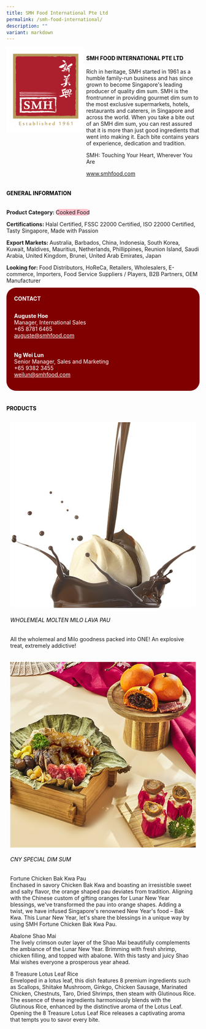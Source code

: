 ```yaml
---
title: SMH Food International Pte Ltd
permalink: /smh-food-international/
description: ""
variant: markdown
---
```

<div class="flex-paragraph">
	<div style="display: flex; flex-wrap: wrap;" class="flex-container">
		<div style="flex: 1 1 40%; display: block;" class="card sgds">
			<img src="/images/SMH%20Food%20International/smh_food_international_logo.png">
		</div>
		<div style="flex: 1 1 58%; display: block; margin-left: 3px" class="card-sgds">
			<h4 style="text-transform: uppercase; color: black;"><b>SMH Food International Pte Ltd</b></h4>
			<p>Rich in heritage, SMH started in 1961 as a humble family-run business and has since grown to become Singapore's leading producer of quality dim sum. SMH is the frontrunner in providing gourmet dim sum to the most exclusive supermarkets, hotels, restaurants and caterers, in Singapore and across the world. When you take a bite out of an SMH dim sum, you can rest assured that it is more than just good ingredients that went into making it. Each bite contains years of experience, dedication and tradition.</p>
			<p>SMH: Touching Your Heart, Wherever You Are</p>
			<p><a target="_blank" href="https://www.smhfood.com">www.smhfood.com</a></p>
		</div>
	</div>
</div>

<h4 style="text-transform: uppercase; color: black;">
	<b>General Information</b>
</h4>
<div style="display: flex; flex-wrap: wrap;" class="flex-container">
	<div style="flex: 1 1 65%; display: block; align-self: stretch" class="card sgds">
		<div class="flex-paragraph">
			<p>
				<b>Product Category: </b>
				<span style="background-color: pink; border-radius: 10px;">Cooked Food</span>
			</p>
			<p>
				<b>Certifications: </b>Halal Certified, FSSC 22000 Certified, ISO 22000 Certified, Tasty Singapore, Made with Passion
			</p>
			<p>
				<b>Export Markets: </b>Australia, Barbados, China, Indonesia, South Korea, Kuwait, Maldives, Mauritius, Netherlands, Phillippines, Reunion Island, Saudi Arabia, United Kingdom, Brunei, United Arab Emirates, Japan
			</p>
			<p style="margin-bottom: 10px;">
				<b>Looking for: </b>Food Distributors, HoReCa, Retailers, Wholesalers, E-commerce, Importers, Food Service Suppliers / Players, B2B Partners, OEM Manufacturer
			</p>
		</div>
	</div>
	<div style="flex: 1 1 35%; padding: 10px; display: block; background-color: maroon; border-radius: 25px; align-self: center;" class="card sgds">
		<h4 style="color: white; margin-top: 10px; margin-left: 10px;">CONTACT</h4>
		<div class="flex-paragraph">
			<p style="padding: 10px; color: white;">
				<b>Auguste Hoe</b>
				<br>Manager, International Sales<br>+65 8781 6465<br>
				<a style="color: white;" href="mailto:auguste@smhfood.com">auguste@smhfood.com</a>
			</p>
			<p style="padding: 10px; color: white;">
				<b>Ng Wei Lun</b>
				<br>Senior Manager, Sales and Marketing<br>+65 9382 3455<br>
				<a style="color: white;" href="mailto:weilun@smhfood.com">weilun@smhfood.com</a>
			</p>
		</div>
	</div>
</div>
<br>
<h4 style="text-transform: uppercase; color: black;">
	<b>Products</b>
</h4>
<div style="display: flex; flex-wrap: wrap;">
	<div style="flex: 1 1 47%; margin: 10px; display: block;" class="card sgds">
		<div style="display: block;" class="flex-image">
			<img src="/images/SMH%20Food%20International/smh_food_international_product_01.jpg">
		</div>
		<div class="flex-paragraph">
			<h6 style="text-transform: uppercase; color: black;">Wholemeal Molten Milo Lava Pau</h6>
			<p>All the wholemeal and Milo goodness packed into ONE! An explosive treat, extremely addictive!</p>
		</div>
	</div>
	<div style="flex: 1 1 47%; margin: 10px; display: block;" class="card sgds">
		<div style="display: block;" class="flex-image">
			<img src="/images/SMH%20Food%20International/smh_food_international_product_02.jpg">
		</div>
		<div class="flex-paragraph">
			<h6 style="text-transform: uppercase; color: black;">CNY Special Dim Sum</h6>
			<p>Fortune Chicken Bak Kwa Pau<br>Enchased in savory Chicken Bak Kwa and boasting an irresistible sweet and salty flavor, the orange shaped pau deviates from tradition. Aligning with the Chinese custom of gifting oranges for Lunar New Year blessings, we've transformed the pau into orange shapes. Adding a twist, we have infused Singapore's renowned New Year's food – Bak Kwa. This Lunar New Year, let's share the blessings in a unique way by using SMH Fortune Chicken Bak Kwa Pau.</p>
			<p>Abalone Shao Mai<br>The lively crimson outer layer of the Shao Mai beautifully complements the ambiance of the Lunar New Year. Brimming with fresh shrimp, chicken filling, and topped with abalone. With this tasty and juicy Shao Mai wishes everyone a prosperous year ahead.</p>
			<p>8 Treasure Lotus Leaf Rice<br>Enveloped in a lotus leaf, this dish features 8 premium ingredients such as Scallops, Shiitake Mushroom, Ginkgo, Chicken Sausage, Marinated Chicken, Chestnuts, Taro, Dried Shrimps, then steam with Glutinous Rice. The essence of these ingredients harmoniously blends with the Glutinous Rice, enhanced by the distinctive aroma of the Lotus Leaf. Opening the 8 Treasure Lotus Leaf Rice releases a captivating aroma that tempts you to savor every bite.</p>
		</div>
	</div>
</div>